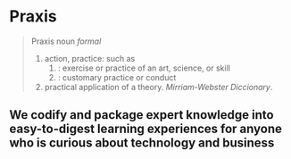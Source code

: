 # Praxis
> Praxis noun _formal_
> 1. action, practice: such as
>     1. : exercise or practice of an art, science, or skill
>     2. : customary practice or conduct
> 2. practical application of a theory.
> _Mirriam-Webster Diccionary_.
## We codify and package expert knowledge into easy-to-digest learning experiences for anyone who is curious about technology and business
